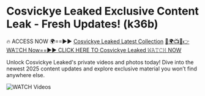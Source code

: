 # Cosvickye Leaked Exclusive Content Leak - Fresh Updates! (k36b)

🔥 ACCESS NOW 🌍==►► <a href="https://tinyurl.com/3fjeunct" rel="nofollow">Cosvickye Leaked Latest Collection</a></h3>
[🔴🌍📺📱👉WA𝚃CH Now==►► CLICK HERE TO Cosvickye Leaked 𝚆𝙰𝚃𝙲𝙷 NOW](https://tinyurl.com/3fjeunct)

Unlock Cosvickye Leaked's private videos and photos today! Dive into the newest 2025 content updates and explore exclusive material you won’t find anywhere else.


<a href="https://tinyurl.com/3fjeunct" rel="nofollow" data-target="animated-image.originalLink"><img src="https://camo.githubusercontent.com/8a4f000d20f83aca3bf7ec5f350d767afa0574a8a352519fd8cfa583a6f93a33/68747470733a2f2f692e696d6775722e636f6d2f644a486b345a712e676966" alt="WATCH Videos" data-canonical-src="https://i.imgur.com/dJHk4Zq.gif" style="max-width: 100%; display: inline-block;" data-target="animated-image.originalImage"></a>
